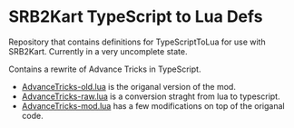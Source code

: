 # SRB2Kart TypeScript to Lua Defs

Repository that contains definitions for TypeScriptToLua for use with SRB2Kart.
Currently in a very uncomplete state.

Contains a rewrite of Advance Tricks in TypeScript.

- [AdvanceTricks-old.lua](AdvanceTricks-old.lua) is the origanal version of the mod.
- [AdvanceTricks-raw.lua](AdvanceTricks-raw.lua) is a conversion straght from lua to typescript.
- [AdvanceTricks-mod.lua](AdvanceTricks-mod.lua) has a few modifications on top of the origanal code.
